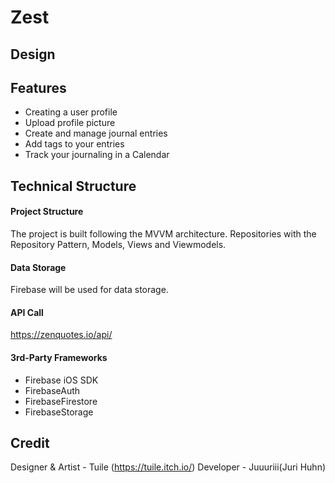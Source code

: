 # Zest

## Design



## Features

- Creating a user profile
- Upload profile picture
- Create and manage journal entries
- Add tags to your entries
- Track your journaling in a Calendar

## Technical Structure

#### Project Structure
The project is built following the MVVM architecture. Repositories with the Repository Pattern, Models, Views and Viewmodels.

#### Data Storage
Firebase will be used for data storage.

#### API Call
https://zenquotes.io/api/

#### 3rd-Party Frameworks

- Firebase iOS SDK
- FirebaseAuth
- FirebaseFirestore
- FirebaseStorage

## Credit

Designer & Artist - Tuile (https://tuile.itch.io/)
Developer - Juuuriii(Juri Huhn)